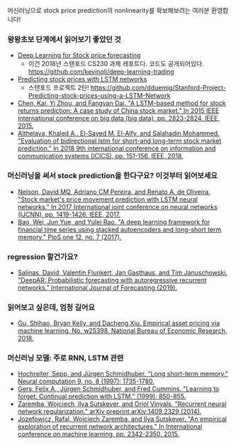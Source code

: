 머신러닝으로 stock price prediction의 nonlinearity를 확보해보려는 여러분 환영합니다! 


### 왕왕초보 단계에서 읽어보기 좋았던 것
- [Deep Learning for Stock price forecasting](http://cs230.stanford.edu/files_winter_2018/projects/6940337.pdf)
    - 이건 2018년 스탠포드 CS230 과제 레포트다. 코드도 공개되어있다. https://github.com/kevinqli/deep-learning-trading
- [Predicting stock prices with LSTM networks](https://github.com/dduemig/Stanford-Project-Predicting-stock-prices-using-a-LSTM-Network/blob/master/report.pdf)
    - 스탠포드 프로젝트 2탄! https://github.com/dduemig/Stanford-Project-Predicting-stock-prices-using-a-LSTM-Network
- [Chen, Kai, Yi Zhou, and Fangyan Dai. "A LSTM-based method for stock returns prediction: A case study of China stock market." In 2015 IEEE international conference on big data (big data), pp. 2823-2824. IEEE, 2015.](https://ieeexplore.ieee.org/abstract/document/7364089)
- [Althelaya, Khaled A., El-Sayed M. El-Alfy, and Salahadin Mohammed. "Evaluation of bidirectional lstm for short-and long-term stock market prediction." In 2018 9th international conference on information and communication systems (ICICS), pp. 151-156. IEEE, 2018.](https://ieeexplore.ieee.org/abstract/document/8355458)

### 머신러닝을 써서 stock prediction을 한다구요? 이것부터 읽어보세요
- [Nelson, David MQ, Adriano CM Pereira, and Renato A. de Oliveira. "Stock market's price movement prediction with LSTM neural networks." In 2017 International joint conference on neural networks (IJCNN), pp. 1419-1426. IEEE, 2017.](https://ieeexplore.ieee.org/abstract/document/7966019)
- [Bao, Wei, Jun Yue, and Yulei Rao. "A deep learning framework for financial time series using stacked autoencoders and long-short term memory." PloS one 12, no. 7 (2017).](https://journals.plos.org/plosone/article?id=10.1371/journal.pone.0180944)

### regression 할건가요? 
- [Salinas, David, Valentin Flunkert, Jan Gasthaus, and Tim Januschowski. "DeepAR: Probabilistic forecasting with autoregressive recurrent networks." International Journal of Forecasting (2019).](https://www.sciencedirect.com/science/article/pii/S0169207019301888)

### 읽어보고 싶은데, 엄청 길어요
- [Gu, Shihao, Bryan Kelly, and Dacheng Xiu. Empirical asset pricing via machine learning. No. w25398. National Bureau of Economic Research, 2018.](https://www.nber.org/papers/w25398.pdf)

### 머신러닝 모델: 주로 RNN, LSTM 관련
- [Hochreiter, Sepp, and Jürgen Schmidhuber. "Long short-term memory." Neural computation 9, no. 8 (1997): 1735-1780.](https://www.mitpressjournals.org/doi/abs/10.1162/neco.1997.9.8.1735)
- [Gers, Felix A., Jürgen Schmidhuber, and Fred Cummins. "Learning to forget: Continual prediction with LSTM." (1999): 850-855.](https://digital-library.theiet.org/content/conferences/10.1049/cp_19991218)
- [Zaremba, Wojciech, Ilya Sutskever, and Oriol Vinyals. "Recurrent neural network regularization." arXiv preprint arXiv:1409.2329 (2014).](https://arxiv.org/abs/1409.2329)
- [Jozefowicz, Rafal, Wojciech Zaremba, and Ilya Sutskever. "An empirical exploration of recurrent network architectures." In International conference on machine learning, pp. 2342-2350. 2015.](http://proceedings.mlr.press/v37/jozefowicz15.pdf?utm_campaign=Revue%20newsletter&utm_medium=Newsletter&utm_source=revue)
